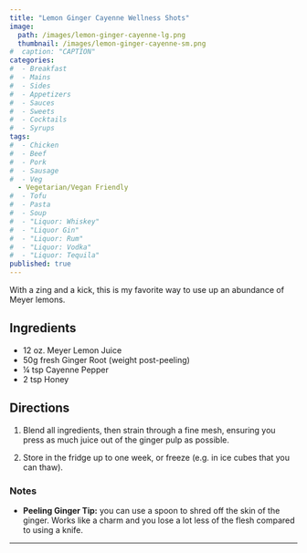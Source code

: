 ```yaml
---
title: "Lemon Ginger Cayenne Wellness Shots"
image: 
  path: /images/lemon-ginger-cayenne-lg.png
  thumbnail: /images/lemon-ginger-cayenne-sm.png
#  caption: "CAPTION"
categories:
#  - Breakfast
#  - Mains
#  - Sides
#  - Appetizers
#  - Sauces
#  - Sweets
#  - Cocktails
#  - Syrups
tags:
#  - Chicken
#  - Beef
#  - Pork
#  - Sausage
#  - Veg
  - Vegetarian/Vegan Friendly
#  - Tofu
#  - Pasta
#  - Soup
#  - "Liquor: Whiskey"
#  - "Liquor Gin"
#  - "Liquor: Rum"
#  - "Liquor: Vodka"
#  - "Liquor: Tequila"
published: true
---
```


With a zing and a kick, this is my favorite way to use up an abundance of Meyer lemons.

## Ingredients

- 12 oz. Meyer Lemon Juice
- 50g fresh Ginger Root (weight post-peeling)
- ¼ tsp Cayenne Pepper
- 2 tsp Honey 

## Directions

1. Blend all ingredients, then strain through a fine mesh, ensuring you press as much juice out of the ginger pulp as possible. 

1. Store in the fridge up to one week, or freeze (e.g. in ice cubes that you can thaw).

### Notes

* **Peeling Ginger Tip:** you can use a spoon to shred off the skin of the ginger. Works like a charm and you lose a lot less of the flesh compared to using a knife.

---

